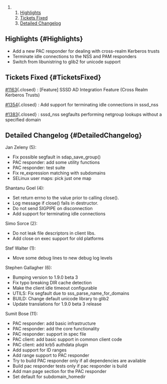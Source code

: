<div class="wiki-toc">

1.  1.  [Highlights](#Highlights)
    2.  [Tickets Fixed](#TicketsFixed)
    3.  [Detailed Changelog](#DetailedChangelog)

</div>

Highlights {#Highlights}
----------

-   Add a new PAC responder for dealing with cross-realm Kerberos trusts
-   Terminate idle connections to the NSS and PAM responders
-   Switch from libunistring to glib2 for unicode support

Tickets Fixed {#TicketsFixed}
-------------

<div>

[\#1163](/sssd/ticket/1163 "[Feature] SSSD AD Integration Feature (Cross Realm Kerberos Trusts)"){.closed}
:   \[Feature\] SSSD AD Integration Feature (Cross Realm Kerberos
    Trusts)

[\#1354](/sssd/ticket/1354 "Add support for terminating idle connections in sssd_nss"){.closed}
:   Add support for terminating idle connections in sssd\_nss

[\#1383](/sssd/ticket/1383 "sssd_nss segfaults performing netgroup lookups without a specified domain"){.closed}
:   sssd\_nss segfaults performing netgroup lookups without a specified
    domain

</div>

Detailed Changelog {#DetailedChangelog}
------------------

Jan Zeleny (5):

-   Fix possible segfault in sdap\_save\_group()
-   PAC responder: add some utility functions
-   PAC responder: test suite
-   Fix re\_expression matching with subdomains
-   SELinux user maps: pick just one map

Shantanu Goel (4):

-   Set return errno to the value prior to calling close().
-   Log message if close() fails in destructor.
-   Do not send SIGPIPE on disconnection
-   Add support for terminating idle connections

Simo Sorce (2):

-   Do not leak file descriptors in client libs.
-   Add close on exec support for old platforms

Stef Walter (1):

-   Move some debug lines to new debug log levels

Stephen Gallagher (6):

-   Bumping version to 1.9.0 beta 3
-   Fix typo breaking DIR cache detection
-   Make the client idle timeout configurable
-   UTILS: Fix segfault due to sss\_parse\_name\_for\_domains
-   BUILD: Change default unicode library to glib2
-   Update translations for 1.9.0 beta 3 release

Sumit Bose (11):

-   PAC responder: add basic infrastructure
-   PAC responder: add the core functionality
-   PAC responder: support in spec file
-   PAC client: add basic support in common client code
-   PAC client: add krb5 authdata plugin
-   Add support for ID ranges
-   Add range support to PAC responder
-   Try to build PAC responder only if all dependencies are available
-   Build pac responder tests only if pac responder is build
-   Add man page section for the PAC responder
-   Set default for subdomain\_homedir

